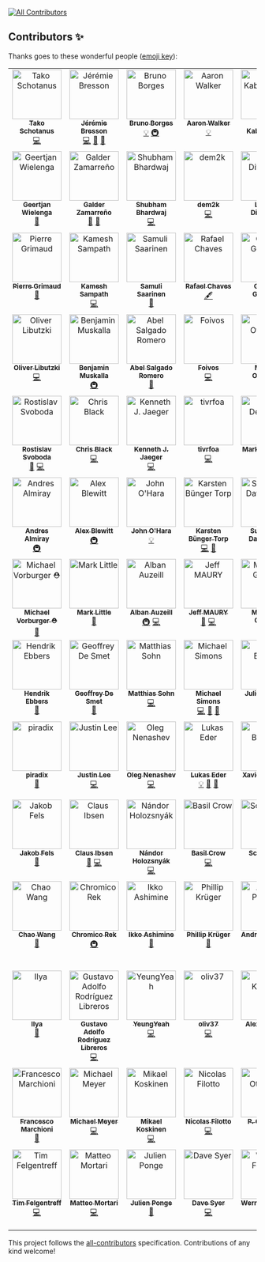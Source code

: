 
<!-- ALL-CONTRIBUTORS-BADGE:START - Do not remove or modify this section -->
[![All Contributors](https://img.shields.io/badge/all_contributors-97-orange.svg?style=flat-square)](#contributors-)
<!-- ALL-CONTRIBUTORS-BADGE:END -->
## Contributors ✨

Thanks goes to these wonderful people ([emoji key](https://allcontributors.org/docs/en/emoji-key)):

<!-- ALL-CONTRIBUTORS-LIST:START - Do not remove or modify this section -->
<!-- prettier-ignore-start -->
<!-- markdownlint-disable -->
<table>
  <tbody>
    <tr>
      <td align="center" valign="top" width="14.28%"><a href="https://github.com/quintesse"><img src="https://avatars0.githubusercontent.com/u/778793?v=4?s=100" width="100px;" alt="Tako Schotanus"/><br /><sub><b>Tako Schotanus</b></sub></a><br /><a href="https://github.com/jbangdev/jbang/commits?author=quintesse" title="Code">💻</a></td>
      <td align="center" valign="top" width="14.28%"><a href="https://github.com/jmini"><img src="https://avatars0.githubusercontent.com/u/1222165?v=4?s=100" width="100px;" alt="Jérémie Bresson"/><br /><sub><b>Jérémie Bresson</b></sub></a><br /><a href="https://github.com/jbangdev/jbang/commits?author=jmini" title="Code">💻</a> <a href="https://github.com/jbangdev/jbang/issues?q=author%3Ajmini" title="Bug reports">🐛</a> <a href="https://github.com/jbangdev/jbang/commits?author=jmini" title="Documentation">📖</a></td>
      <td align="center" valign="top" width="14.28%"><a href="http://brunoborges.io"><img src="https://avatars0.githubusercontent.com/u/129743?v=4?s=100" width="100px;" alt="Bruno Borges"/><br /><sub><b>Bruno Borges</b></sub></a><br /><a href="#example-brunoborges" title="Examples">💡</a> <a href="#infra-brunoborges" title="Infrastructure (Hosting, Build-Tools, etc)">🚇</a></td>
      <td align="center" valign="top" width="14.28%"><a href="http://aaronwalker.cloud/"><img src="https://avatars2.githubusercontent.com/u/153766?v=4?s=100" width="100px;" alt="Aaron Walker"/><br /><sub><b>Aaron Walker</b></sub></a><br /><a href="#example-aaronwalker" title="Examples">💡</a></td>
      <td align="center" valign="top" width="14.28%"><a href="https://www.redhat.com/"><img src="https://avatars0.githubusercontent.com/u/1614429?v=4?s=100" width="100px;" alt="Sergii Kabashniuk"/><br /><sub><b>Sergii Kabashniuk</b></sub></a><br /><a href="#example-skabashnyuk" title="Examples">💡</a> <a href="https://github.com/jbangdev/jbang/issues?q=author%3Askabashnyuk" title="Bug reports">🐛</a></td>
      <td align="center" valign="top" width="14.28%"><a href="https://github.com/ibuziuk"><img src="https://avatars2.githubusercontent.com/u/1461122?v=4?s=100" width="100px;" alt="Ilya Buziuk"/><br /><sub><b>Ilya Buziuk</b></sub></a><br /><a href="#infra-ibuziuk" title="Infrastructure (Hosting, Build-Tools, etc)">🚇</a></td>
      <td align="center" valign="top" width="14.28%"><a href="https://github.com/geoand"><img src="https://avatars2.githubusercontent.com/u/4374975?v=4?s=100" width="100px;" alt="Georgios Andrianakis"/><br /><sub><b>Georgios Andrianakis</b></sub></a><br /><a href="https://github.com/jbangdev/jbang/commits?author=geoand" title="Documentation">📖</a></td>
    </tr>
    <tr>
      <td align="center" valign="top" width="14.28%"><a href="https://github.com/geertjanw"><img src="https://avatars3.githubusercontent.com/u/5309985?v=4?s=100" width="100px;" alt="Geertjan Wielenga"/><br /><sub><b>Geertjan Wielenga</b></sub></a><br /><a href="https://github.com/jbangdev/jbang/commits?author=geertjanw" title="Documentation">📖</a></td>
      <td align="center" valign="top" width="14.28%"><a href="http://zamarreno.com"><img src="https://avatars0.githubusercontent.com/u/50187?v=4?s=100" width="100px;" alt="Galder Zamarreño"/><br /><sub><b>Galder Zamarreño</b></sub></a><br /><a href="https://github.com/jbangdev/jbang/commits?author=galderz" title="Documentation">📖</a> <a href="https://github.com/jbangdev/jbang/issues?q=author%3Agalderz" title="Bug reports">🐛</a></td>
      <td align="center" valign="top" width="14.28%"><a href="https://github.com/ShoeBoom"><img src="https://avatars3.githubusercontent.com/u/15147944?v=4?s=100" width="100px;" alt="Shubham Bhardwaj"/><br /><sub><b>Shubham Bhardwaj</b></sub></a><br /><a href="https://github.com/jbangdev/jbang/commits?author=ShoeBoom" title="Code">💻</a></td>
      <td align="center" valign="top" width="14.28%"><a href="https://github.com/dem2k"><img src="https://avatars1.githubusercontent.com/u/14839058?v=4?s=100" width="100px;" alt="dem2k"/><br /><sub><b>dem2k</b></sub></a><br /><a href="https://github.com/jbangdev/jbang/commits?author=dem2k" title="Code">💻</a></td>
      <td align="center" valign="top" width="14.28%"><a href="http://stackoverflow.com/users/3128926/levent-divilioglu?tab=profile"><img src="https://avatars3.githubusercontent.com/u/1220904?v=4?s=100" width="100px;" alt="Levent Divilioglu"/><br /><sub><b>Levent Divilioglu</b></sub></a><br /><a href="#example-bzdgn" title="Examples">💡</a></td>
      <td align="center" valign="top" width="14.28%"><a href="https://github.com/fbricon"><img src="https://avatars3.githubusercontent.com/u/148698?v=4?s=100" width="100px;" alt="Fred Bricon"/><br /><sub><b>Fred Bricon</b></sub></a><br /><a href="https://github.com/jbangdev/jbang/commits?author=fbricon" title="Code">💻</a> <a href="https://github.com/jbangdev/jbang/issues?q=author%3Afbricon" title="Bug reports">🐛</a></td>
      <td align="center" valign="top" width="14.28%"><a href="https://manik.magar.me"><img src="https://avatars3.githubusercontent.com/u/877286?v=4?s=100" width="100px;" alt="Manik Magar"/><br /><sub><b>Manik Magar</b></sub></a><br /><a href="https://github.com/jbangdev/jbang/commits?author=manikmagar" title="Documentation">📖</a> <a href="https://github.com/jbangdev/jbang/commits?author=manikmagar" title="Code">💻</a></td>
    </tr>
    <tr>
      <td align="center" valign="top" width="14.28%"><a href="https://github.com/pgrimaud"><img src="https://avatars1.githubusercontent.com/u/1866496?v=4?s=100" width="100px;" alt="Pierre Grimaud"/><br /><sub><b>Pierre Grimaud</b></sub></a><br /><a href="https://github.com/jbangdev/jbang/commits?author=pgrimaud" title="Documentation">📖</a></td>
      <td align="center" valign="top" width="14.28%"><a href="https://developers.redhat.com"><img src="https://avatars0.githubusercontent.com/u/947745?v=4?s=100" width="100px;" alt="Kamesh Sampath"/><br /><sub><b>Kamesh Sampath</b></sub></a><br /><a href="https://github.com/jbangdev/jbang/commits?author=kameshsampath" title="Code">💻</a></td>
      <td align="center" valign="top" width="14.28%"><a href="https://github.com/ssaarinen"><img src="https://avatars2.githubusercontent.com/u/384839?v=4?s=100" width="100px;" alt="Samuli Saarinen"/><br /><sub><b>Samuli Saarinen</b></sub></a><br /><a href="https://github.com/jbangdev/jbang/issues?q=author%3Assaarinen" title="Bug reports">🐛</a></td>
      <td align="center" valign="top" width="14.28%"><a href="http://blog.abstratt.com/rafael-chaves"><img src="https://avatars1.githubusercontent.com/u/2187522?v=4?s=100" width="100px;" alt="Rafael Chaves"/><br /><sub><b>Rafael Chaves</b></sub></a><br /><a href="#content-abstratt" title="Content">🖋</a></td>
      <td align="center" valign="top" width="14.28%"><a href="http://gastaldi.wordpress.com"><img src="https://avatars1.githubusercontent.com/u/54133?v=4?s=100" width="100px;" alt="George Gastaldi"/><br /><sub><b>George Gastaldi</b></sub></a><br /><a href="https://github.com/jbangdev/jbang/commits?author=gastaldi" title="Code">💻</a></td>
      <td align="center" valign="top" width="14.28%"><a href="http://blog.headius.com"><img src="https://avatars3.githubusercontent.com/u/10135?v=4?s=100" width="100px;" alt="Charles Oliver Nutter"/><br /><sub><b>Charles Oliver Nutter</b></sub></a><br /><a href="#content-headius" title="Content">🖋</a></td>
      <td align="center" valign="top" width="14.28%"><a href="http://klaeufer.github.io"><img src="https://avatars3.githubusercontent.com/u/625947?v=4?s=100" width="100px;" alt="Konstantin Läufer"/><br /><sub><b>Konstantin Läufer</b></sub></a><br /><a href="#ideas-klaeufer" title="Ideas, Planning, & Feedback">🤔</a></td>
    </tr>
    <tr>
      <td align="center" valign="top" width="14.28%"><a href="https://twitter.com/OliverLibutzki"><img src="https://avatars2.githubusercontent.com/u/977893?v=4?s=100" width="100px;" alt="Oliver Libutzki"/><br /><sub><b>Oliver Libutzki</b></sub></a><br /><a href="https://github.com/jbangdev/jbang/commits?author=OLibutzki" title="Code">💻</a></td>
      <td align="center" valign="top" width="14.28%"><a href="https://bmuskalla.github.io"><img src="https://avatars1.githubusercontent.com/u/316929?v=4?s=100" width="100px;" alt="Benjamin Muskalla"/><br /><sub><b>Benjamin Muskalla</b></sub></a><br /><a href="#infra-bmuskalla" title="Infrastructure (Hosting, Build-Tools, etc)">🚇</a></td>
      <td align="center" valign="top" width="14.28%"><a href="https://twitter.com/abelsromero"><img src="https://avatars1.githubusercontent.com/u/5781153?v=4?s=100" width="100px;" alt="Abel Salgado Romero"/><br /><sub><b>Abel Salgado Romero</b></sub></a><br /><a href="https://github.com/jbangdev/jbang/commits?author=abelsromero" title="Documentation">📖</a></td>
      <td align="center" valign="top" width="14.28%"><a href="https://foivos.zakkak.net"><img src="https://avatars1.githubusercontent.com/u/1435395?v=4?s=100" width="100px;" alt="Foivos"/><br /><sub><b>Foivos</b></sub></a><br /><a href="https://github.com/jbangdev/jbang/commits?author=zakkak" title="Code">💻</a></td>
      <td align="center" valign="top" width="14.28%"><a href="https://www.qgon.nl"><img src="https://avatars3.githubusercontent.com/u/197004?v=4?s=100" width="100px;" alt="Marcel Overdijk"/><br /><sub><b>Marcel Overdijk</b></sub></a><br /><a href="https://github.com/jbangdev/jbang/commits?author=marceloverdijk" title="Documentation">📖</a></td>
      <td align="center" valign="top" width="14.28%"><a href="https://danielpersson.dev"><img src="https://avatars0.githubusercontent.com/u/1424084?v=4?s=100" width="100px;" alt="Daniel Persson"/><br /><sub><b>Daniel Persson</b></sub></a><br /><a href="https://github.com/jbangdev/jbang/issues?q=author%3Akalaspuffar" title="Bug reports">🐛</a></td>
      <td align="center" valign="top" width="14.28%"><a href="https://github.com/grumpyf0x48"><img src="https://avatars3.githubusercontent.com/u/33195569?v=4?s=100" width="100px;" alt="grumpyf0x48"/><br /><sub><b>grumpyf0x48</b></sub></a><br /><a href="https://github.com/jbangdev/jbang/issues?q=author%3Agrumpyf0x48" title="Bug reports">🐛</a></td>
    </tr>
    <tr>
      <td align="center" valign="top" width="14.28%"><a href="https://twitter.com/r_svoboda"><img src="https://avatars0.githubusercontent.com/u/925259?v=4?s=100" width="100px;" alt="Rostislav Svoboda"/><br /><sub><b>Rostislav Svoboda</b></sub></a><br /><a href="https://github.com/jbangdev/jbang/commits?author=rsvoboda" title="Documentation">📖</a> <a href="https://github.com/jbangdev/jbang/commits?author=rsvoboda" title="Code">💻</a></td>
      <td align="center" valign="top" width="14.28%"><a href="https://github.com/chrsblck"><img src="https://avatars3.githubusercontent.com/u/2538545?v=4?s=100" width="100px;" alt="Chris Black"/><br /><sub><b>Chris Black</b></sub></a><br /><a href="https://github.com/jbangdev/jbang/commits?author=chrsblck" title="Code">💻</a></td>
      <td align="center" valign="top" width="14.28%"><a href="https://github.com/kjjaeger"><img src="https://avatars3.githubusercontent.com/u/271480?v=4?s=100" width="100px;" alt="Kenneth J. Jaeger"/><br /><sub><b>Kenneth J. Jaeger</b></sub></a><br /><a href="https://github.com/jbangdev/jbang/commits?author=kjjaeger" title="Code">💻</a></td>
      <td align="center" valign="top" width="14.28%"><a href="https://tivrfoa.github.io/"><img src="https://avatars0.githubusercontent.com/u/30683?v=4?s=100" width="100px;" alt="tivrfoa"/><br /><sub><b>tivrfoa</b></sub></a><br /><a href="https://github.com/jbangdev/jbang/commits?author=tivrfoa" title="Code">💻</a></td>
      <td align="center" valign="top" width="14.28%"><a href="http://www.theoryinpractice.net/"><img src="https://avatars2.githubusercontent.com/u/19093?v=4?s=100" width="100px;" alt="Mark Derricutt"/><br /><sub><b>Mark Derricutt</b></sub></a><br /><a href="https://github.com/jbangdev/jbang/commits?author=talios" title="Documentation">📖</a></td>
      <td align="center" valign="top" width="14.28%"><a href="http://topdecked.com"><img src="https://avatars0.githubusercontent.com/u/362329?v=4?s=100" width="100px;" alt="Lincoln Baxter, III"/><br /><sub><b>Lincoln Baxter, III</b></sub></a><br /><a href="https://github.com/jbangdev/jbang/issues?q=author%3Alincolnthree" title="Bug reports">🐛</a></td>
      <td align="center" valign="top" width="14.28%"><a href="https://github.com/stuartwdouglas"><img src="https://avatars0.githubusercontent.com/u/328571?v=4?s=100" width="100px;" alt="Stuart Douglas"/><br /><sub><b>Stuart Douglas</b></sub></a><br /><a href="https://github.com/jbangdev/jbang/commits?author=stuartwdouglas" title="Code">💻</a></td>
    </tr>
    <tr>
      <td align="center" valign="top" width="14.28%"><a href="http://andresalmiray.com/"><img src="https://avatars1.githubusercontent.com/u/13969?v=4?s=100" width="100px;" alt="Andres Almiray"/><br /><sub><b>Andres Almiray</b></sub></a><br /><a href="#infra-aalmiray" title="Infrastructure (Hosting, Build-Tools, etc)">🚇</a></td>
      <td align="center" valign="top" width="14.28%"><a href="https://alblue.bandlem.com/"><img src="https://avatars2.githubusercontent.com/u/76791?v=4?s=100" width="100px;" alt="Alex Blewitt"/><br /><sub><b>Alex Blewitt</b></sub></a><br /><a href="#infra-alblue" title="Infrastructure (Hosting, Build-Tools, etc)">🚇</a></td>
      <td align="center" valign="top" width="14.28%"><a href="https://github.com/johnaohara"><img src="https://avatars1.githubusercontent.com/u/959822?v=4?s=100" width="100px;" alt="John O'Hara"/><br /><sub><b>John O'Hara</b></sub></a><br /><a href="#example-johnaohara" title="Examples">💡</a></td>
      <td align="center" valign="top" width="14.28%"><a href="https://github.com/karstentorp"><img src="https://avatars1.githubusercontent.com/u/3295722?v=4?s=100" width="100px;" alt="Karsten Bünger Torp"/><br /><sub><b>Karsten Bünger Torp</b></sub></a><br /><a href="https://github.com/jbangdev/jbang/commits?author=karstentorp" title="Code">💻</a> <a href="https://github.com/jbangdev/jbang/commits?author=karstentorp" title="Documentation">📖</a></td>
      <td align="center" valign="top" width="14.28%"><a href="http://sunix.org/"><img src="https://avatars0.githubusercontent.com/u/650571?v=4?s=100" width="100px;" alt="Sun Seng David TAN"/><br /><sub><b>Sun Seng David TAN</b></sub></a><br /><a href="https://github.com/jbangdev/jbang/commits?author=sunix" title="Documentation">📖</a></td>
      <td align="center" valign="top" width="14.28%"><a href="https://github.com/arend-von-reinersdorff"><img src="https://avatars2.githubusercontent.com/u/4946561?v=4?s=100" width="100px;" alt="Arend v. Reinersdorff"/><br /><sub><b>Arend v. Reinersdorff</b></sub></a><br /><a href="https://github.com/jbangdev/jbang/commits?author=arend-von-reinersdorff" title="Documentation">📖</a></td>
      <td align="center" valign="top" width="14.28%"><a href="https://xam.dk/"><img src="https://avatars1.githubusercontent.com/u/54129?v=4?s=100" width="100px;" alt="Max Rydahl Andersen"/><br /><sub><b>Max Rydahl Andersen</b></sub></a><br /><a href="https://github.com/jbangdev/jbang/commits?author=maxandersen" title="Code">💻</a></td>
    </tr>
    <tr>
      <td align="center" valign="top" width="14.28%"><a href="http://vorburger.ch"><img src="https://avatars2.githubusercontent.com/u/298598?v=4?s=100" width="100px;" alt="Michael Vorburger ⛑️"/><br /><sub><b>Michael Vorburger ⛑️</b></sub></a><br /><a href="https://github.com/jbangdev/jbang/commits?author=vorburger" title="Documentation">📖</a></td>
      <td align="center" valign="top" width="14.28%"><a href="http://markclittle.blogspot.co.uk"><img src="https://avatars0.githubusercontent.com/u/580667?v=4?s=100" width="100px;" alt="Mark Little"/><br /><sub><b>Mark Little</b></sub></a><br /><a href="https://github.com/jbangdev/jbang/commits?author=nmcl" title="Documentation">📖</a></td>
      <td align="center" valign="top" width="14.28%"><a href="https://github.com/alban-auzeill"><img src="https://avatars2.githubusercontent.com/u/1235009?v=4?s=100" width="100px;" alt="Alban Auzeill"/><br /><sub><b>Alban Auzeill</b></sub></a><br /><a href="#infra-alban-auzeill" title="Infrastructure (Hosting, Build-Tools, etc)">🚇</a> <a href="https://github.com/jbangdev/jbang/commits?author=alban-auzeill" title="Code">💻</a></td>
      <td align="center" valign="top" width="14.28%"><a href="http://riadiscuss.jeffmaury.com"><img src="https://avatars0.githubusercontent.com/u/695993?v=4?s=100" width="100px;" alt="Jeff MAURY"/><br /><sub><b>Jeff MAURY</b></sub></a><br /><a href="https://github.com/jbangdev/jbang/issues?q=author%3Ajeffmaury" title="Bug reports">🐛</a> <a href="https://github.com/jbangdev/jbang/commits?author=jeffmaury" title="Code">💻</a></td>
      <td align="center" valign="top" width="14.28%"><a href="https://blog.gilliard.lol"><img src="https://avatars3.githubusercontent.com/u/666324?v=4?s=100" width="100px;" alt="Matthew Gilliard"/><br /><sub><b>Matthew Gilliard</b></sub></a><br /><a href="https://github.com/jbangdev/jbang/issues?q=author%3Amjg123" title="Bug reports">🐛</a></td>
      <td align="center" valign="top" width="14.28%"><a href="http://rsocketbyexample.info"><img src="https://avatars2.githubusercontent.com/u/46711?v=4?s=100" width="100px;" alt="Libing Chen"/><br /><sub><b>Libing Chen</b></sub></a><br /><a href="#ideas-linux-china" title="Ideas, Planning, & Feedback">🤔</a> <a href="https://github.com/jbangdev/jbang/commits?author=linux-china" title="Code">💻</a></td>
      <td align="center" valign="top" width="14.28%"><a href="http://pardini.net"><img src="https://avatars3.githubusercontent.com/u/639959?v=4?s=100" width="100px;" alt="Ricardo Pardini"/><br /><sub><b>Ricardo Pardini</b></sub></a><br /><a href="https://github.com/jbangdev/jbang/commits?author=rpardini" title="Code">💻</a></td>
    </tr>
    <tr>
      <td align="center" valign="top" width="14.28%"><a href="http://www.guigarage.com"><img src="https://avatars2.githubusercontent.com/u/9443847?v=4?s=100" width="100px;" alt="Hendrik Ebbers"/><br /><sub><b>Hendrik Ebbers</b></sub></a><br /><a href="https://github.com/jbangdev/jbang/commits?author=hendrikebbers" title="Documentation">📖</a></td>
      <td align="center" valign="top" width="14.28%"><a href="https://www.optaplanner.org"><img src="https://avatars1.githubusercontent.com/u/176880?v=4?s=100" width="100px;" alt="Geoffrey De Smet"/><br /><sub><b>Geoffrey De Smet</b></sub></a><br /><a href="https://github.com/jbangdev/jbang/issues?q=author%3Age0ffrey" title="Bug reports">🐛</a></td>
      <td align="center" valign="top" width="14.28%"><a href="https://github.com/msohn"><img src="https://avatars0.githubusercontent.com/u/143355?v=4?s=100" width="100px;" alt="Matthias Sohn"/><br /><sub><b>Matthias Sohn</b></sub></a><br /><a href="https://github.com/jbangdev/jbang/commits?author=msohn" title="Code">💻</a></td>
      <td align="center" valign="top" width="14.28%"><a href="http://michael-simons.eu"><img src="https://avatars2.githubusercontent.com/u/526383?v=4?s=100" width="100px;" alt="Michael Simons"/><br /><sub><b>Michael Simons</b></sub></a><br /><a href="https://github.com/jbangdev/jbang/commits?author=michael-simons" title="Code">💻</a> <a href="https://github.com/jbangdev/jbang/issues?q=author%3Amichael-simons" title="Bug reports">🐛</a> <a href="https://github.com/jbangdev/jbang/commits?author=michael-simons" title="Documentation">📖</a></td>
      <td align="center" valign="top" width="14.28%"><a href="https://github.com/jbardel"><img src="https://avatars3.githubusercontent.com/u/432134?v=4?s=100" width="100px;" alt="Julien Bardel"/><br /><sub><b>Julien Bardel</b></sub></a><br /><a href="https://github.com/jbangdev/jbang/commits?author=jbardel" title="Code">💻</a></td>
      <td align="center" valign="top" width="14.28%"><a href="http://code.msgilligan.com"><img src="https://avatars.githubusercontent.com/u/61612?v=4?s=100" width="100px;" alt="Sean Gilligan"/><br /><sub><b>Sean Gilligan</b></sub></a><br /><a href="https://github.com/jbangdev/jbang/commits?author=msgilligan" title="Documentation">📖</a></td>
      <td align="center" valign="top" width="14.28%"><a href="https://github.com/sxa"><img src="https://avatars.githubusercontent.com/u/6487691?v=4?s=100" width="100px;" alt="Stewart X Addison"/><br /><sub><b>Stewart X Addison</b></sub></a><br /><a href="https://github.com/jbangdev/jbang/commits?author=sxa" title="Code">💻</a></td>
    </tr>
    <tr>
      <td align="center" valign="top" width="14.28%"><a href="http://piradix.com"><img src="https://avatars.githubusercontent.com/u/64977993?v=4?s=100" width="100px;" alt="piradix"/><br /><sub><b>piradix</b></sub></a><br /><a href="https://github.com/jbangdev/jbang/issues?q=author%3Apiradix" title="Bug reports">🐛</a></td>
      <td align="center" valign="top" width="14.28%"><a href="https://www.antwerkz.com"><img src="https://avatars.githubusercontent.com/u/195021?v=4?s=100" width="100px;" alt="Justin Lee"/><br /><sub><b>Justin Lee</b></sub></a><br /><a href="https://github.com/jbangdev/jbang/commits?author=evanchooly" title="Code">💻</a></td>
      <td align="center" valign="top" width="14.28%"><a href="https://github.com/oleg-nenashev"><img src="https://avatars.githubusercontent.com/u/3000480?v=4?s=100" width="100px;" alt="Oleg Nenashev"/><br /><sub><b>Oleg Nenashev</b></sub></a><br /><a href="https://github.com/jbangdev/jbang/commits?author=oleg-nenashev" title="Code">💻</a></td>
      <td align="center" valign="top" width="14.28%"><a href="https://www.jooq.org"><img src="https://avatars.githubusercontent.com/u/734593?v=4?s=100" width="100px;" alt="Lukas Eder"/><br /><sub><b>Lukas Eder</b></sub></a><br /><a href="#example-lukaseder" title="Examples">💡</a> <a href="https://github.com/jbangdev/jbang/commits?author=lukaseder" title="Documentation">📖</a> <a href="https://github.com/jbangdev/jbang/issues?q=author%3Alukaseder" title="Bug reports">🐛</a></td>
      <td align="center" valign="top" width="14.28%"><a href="https://mikrethor.github.io/blog/"><img src="https://avatars.githubusercontent.com/u/957393?v=4?s=100" width="100px;" alt="Xavier Bouclet"/><br /><sub><b>Xavier Bouclet</b></sub></a><br /><a href="https://github.com/jbangdev/jbang/commits?author=mikrethor" title="Documentation">📖</a></td>
      <td align="center" valign="top" width="14.28%"><a href="https://eero.com"><img src="https://avatars.githubusercontent.com/u/52975802?v=4?s=100" width="100px;" alt="Will Sargent (eero)"/><br /><sub><b>Will Sargent (eero)</b></sub></a><br /><a href="https://github.com/jbangdev/jbang/commits?author=will-sargent-eero" title="Documentation">📖</a> <a href="https://github.com/jbangdev/jbang/issues?q=author%3Awill-sargent-eero" title="Bug reports">🐛</a></td>
      <td align="center" valign="top" width="14.28%"><a href="https://github.com/TomerFi"><img src="https://avatars.githubusercontent.com/u/28388442?v=4?s=100" width="100px;" alt="Tomer Figenblat"/><br /><sub><b>Tomer Figenblat</b></sub></a><br /><a href="https://github.com/jbangdev/jbang/commits?author=TomerFi" title="Documentation">📖</a></td>
    </tr>
    <tr>
      <td align="center" valign="top" width="14.28%"><a href="https://github.com/JakobFels"><img src="https://avatars.githubusercontent.com/u/4647840?v=4?s=100" width="100px;" alt="Jakob Fels"/><br /><sub><b>Jakob Fels</b></sub></a><br /><a href="https://github.com/jbangdev/jbang/issues?q=author%3AJakobFels" title="Bug reports">🐛</a></td>
      <td align="center" valign="top" width="14.28%"><a href="http://davsclaus.com/"><img src="https://avatars.githubusercontent.com/u/477100?v=4?s=100" width="100px;" alt="Claus Ibsen"/><br /><sub><b>Claus Ibsen</b></sub></a><br /><a href="https://github.com/jbangdev/jbang/issues?q=author%3Adavsclaus" title="Bug reports">🐛</a> <a href="https://github.com/jbangdev/jbang/commits?author=davsclaus" title="Code">💻</a></td>
      <td align="center" valign="top" width="14.28%"><a href="https://github.com/nandorholozsnyak"><img src="https://avatars.githubusercontent.com/u/11406183?v=4?s=100" width="100px;" alt="Nándor Holozsnyák"/><br /><sub><b>Nándor Holozsnyák</b></sub></a><br /><a href="https://github.com/jbangdev/jbang/commits?author=nandorholozsnyak" title="Code">💻</a></td>
      <td align="center" valign="top" width="14.28%"><a href="https://basilcrow.com/"><img src="https://avatars.githubusercontent.com/u/29850?v=4?s=100" width="100px;" alt="Basil Crow"/><br /><sub><b>Basil Crow</b></sub></a><br /><a href="https://github.com/jbangdev/jbang/commits?author=basil" title="Code">💻</a></td>
      <td align="center" valign="top" width="14.28%"><a href="https://github.com/scottkurz"><img src="https://avatars.githubusercontent.com/u/4081634?v=4?s=100" width="100px;" alt="Scott Kurz"/><br /><sub><b>Scott Kurz</b></sub></a><br /><a href="https://github.com/jbangdev/jbang/issues?q=author%3Ascottkurz" title="Bug reports">🐛</a></td>
      <td align="center" valign="top" width="14.28%"><a href="https://github.com/prafullkotecha"><img src="https://avatars.githubusercontent.com/u/563146?v=4?s=100" width="100px;" alt="Prafull Kotecha"/><br /><sub><b>Prafull Kotecha</b></sub></a><br /><a href="https://github.com/jbangdev/jbang/commits?author=prafullkotecha" title="Documentation">📖</a></td>
      <td align="center" valign="top" width="14.28%"><a href="https://github.com/happyherp"><img src="https://avatars.githubusercontent.com/u/2945814?v=4?s=100" width="100px;" alt="Carlos Freund"/><br /><sub><b>Carlos Freund</b></sub></a><br /><a href="https://github.com/jbangdev/jbang/commits?author=happyherp" title="Documentation">📖</a></td>
    </tr>
    <tr>
      <td align="center" valign="top" width="14.28%"><a href="https://github.com/soul2zimate"><img src="https://avatars.githubusercontent.com/u/1904517?v=4?s=100" width="100px;" alt="Chao Wang"/><br /><sub><b>Chao Wang</b></sub></a><br /><a href="https://github.com/jbangdev/jbang/commits?author=soul2zimate" title="Documentation">📖</a></td>
      <td align="center" valign="top" width="14.28%"><a href="https://github.com/Chromico"><img src="https://avatars.githubusercontent.com/u/32539454?v=4?s=100" width="100px;" alt="Chromico Rek"/><br /><sub><b>Chromico Rek</b></sub></a><br /><a href="#infra-Chromico" title="Infrastructure (Hosting, Build-Tools, etc)">🚇</a></td>
      <td align="center" valign="top" width="14.28%"><a href="https://bandism.net/"><img src="https://avatars.githubusercontent.com/u/22633385?v=4?s=100" width="100px;" alt="Ikko Ashimine"/><br /><sub><b>Ikko Ashimine</b></sub></a><br /><a href="https://github.com/jbangdev/jbang/commits?author=eltociear" title="Documentation">📖</a></td>
      <td align="center" valign="top" width="14.28%"><a href="http://www.phillip-kruger.com"><img src="https://avatars.githubusercontent.com/u/6836179?v=4?s=100" width="100px;" alt="Phillip Krüger"/><br /><sub><b>Phillip Krüger</b></sub></a><br /><a href="https://github.com/jbangdev/jbang/commits?author=phillip-kruger" title="Documentation">📖</a></td>
      <td align="center" valign="top" width="14.28%"><a href="https://github.com/andreaTP"><img src="https://avatars.githubusercontent.com/u/5792097?v=4?s=100" width="100px;" alt="Andrea Peruffo"/><br /><sub><b>Andrea Peruffo</b></sub></a><br /><a href="https://github.com/jbangdev/jbang/commits?author=andreaTP" title="Code">💻</a></td>
      <td align="center" valign="top" width="14.28%"><a href="https://www.jarry.dk"><img src="https://avatars.githubusercontent.com/u/5236615?v=4?s=100" width="100px;" alt="Michael Bornholdt Nielsen"/><br /><sub><b>Michael Bornholdt Nielsen</b></sub></a><br /><a href="https://github.com/jbangdev/jbang/commits?author=jarryDk" title="Code">💻</a></td>
      <td align="center" valign="top" width="14.28%"><a href="http://someth2say.com"><img src="https://avatars.githubusercontent.com/u/13310156?v=4?s=100" width="100px;" alt="Jordi Sola"/><br /><sub><b>Jordi Sola</b></sub></a><br /><a href="https://github.com/jbangdev/jbang/commits?author=someth2say" title="Code">💻</a></td>
    </tr>
    <tr>
      <td align="center" valign="top" width="14.28%"><a href="https://github.com/agoalofalife"><img src="https://avatars.githubusercontent.com/u/15719824?v=4?s=100" width="100px;" alt="Ilya"/><br /><sub><b>Ilya</b></sub></a><br /><a href="https://github.com/jbangdev/jbang/commits?author=agoalofalife" title="Documentation">📖</a></td>
      <td align="center" valign="top" width="14.28%"><a href="https://github.com/garodriguezlp"><img src="https://avatars.githubusercontent.com/u/1432287?v=4?s=100" width="100px;" alt="Gustavo Adolfo Rodríguez Libreros"/><br /><sub><b>Gustavo Adolfo Rodríguez Libreros</b></sub></a><br /><a href="https://github.com/jbangdev/jbang/commits?author=garodriguezlp" title="Code">💻</a></td>
      <td align="center" valign="top" width="14.28%"><a href="https://scottyeung.top/"><img src="https://avatars.githubusercontent.com/u/22522618?v=4?s=100" width="100px;" alt="YeungYeah"/><br /><sub><b>YeungYeah</b></sub></a><br /><a href="https://github.com/jbangdev/jbang/commits?author=yeung66" title="Code">💻</a></td>
      <td align="center" valign="top" width="14.28%"><a href="https://github.com/oliv37"><img src="https://avatars.githubusercontent.com/u/7140102?v=4?s=100" width="100px;" alt="oliv37"/><br /><sub><b>oliv37</b></sub></a><br /><a href="https://github.com/jbangdev/jbang/commits?author=oliv37" title="Code">💻</a></td>
      <td align="center" valign="top" width="14.28%"><a href="https://sourcespy.com"><img src="https://avatars.githubusercontent.com/u/6850153?v=4?s=100" width="100px;" alt="Alex Karezin"/><br /><sub><b>Alex Karezin</b></sub></a><br /><a href="https://github.com/jbangdev/jbang/commits?author=alexkarezin" title="Documentation">📖</a></td>
      <td align="center" valign="top" width="14.28%"><a href="http://www.cstamas.org/"><img src="https://avatars.githubusercontent.com/u/45165?v=4?s=100" width="100px;" alt="Tamas Cservenak"/><br /><sub><b>Tamas Cservenak</b></sub></a><br /><a href="https://github.com/jbangdev/jbang/commits?author=cstamas" title="Code">💻</a></td>
      <td align="center" valign="top" width="14.28%"><a href="https://github.com/AObuchow"><img src="https://avatars.githubusercontent.com/u/10300119?v=4?s=100" width="100px;" alt="Andrew O."/><br /><sub><b>Andrew O.</b></sub></a><br /><a href="#security-AObuchow" title="Security">🛡️</a></td>
    </tr>
    <tr>
      <td align="center" valign="top" width="14.28%"><a href="https://github.com/fmarchioni"><img src="https://avatars.githubusercontent.com/u/1316493?v=4?s=100" width="100px;" alt="Francesco Marchioni"/><br /><sub><b>Francesco Marchioni</b></sub></a><br /><a href="https://github.com/jbangdev/jbang/commits?author=fmarchioni" title="Documentation">📖</a></td>
      <td align="center" valign="top" width="14.28%"><a href="https://github.com/micmeyer"><img src="https://avatars.githubusercontent.com/u/245941?v=4?s=100" width="100px;" alt="Michael Meyer"/><br /><sub><b>Michael Meyer</b></sub></a><br /><a href="https://github.com/jbangdev/jbang/commits?author=micmeyer" title="Code">💻</a></td>
      <td align="center" valign="top" width="14.28%"><a href="https://mikaelkoskinen.net/"><img src="https://avatars.githubusercontent.com/u/143570?v=4?s=100" width="100px;" alt="Mikael Koskinen"/><br /><sub><b>Mikael Koskinen</b></sub></a><br /><a href="https://github.com/jbangdev/jbang/commits?author=mikoskinen" title="Code">💻</a></td>
      <td align="center" valign="top" width="14.28%"><a href="https://stackoverflow.com/users/1997376/nicolas-filotto"><img src="https://avatars.githubusercontent.com/u/1618116?v=4?s=100" width="100px;" alt="Nicolas Filotto"/><br /><sub><b>Nicolas Filotto</b></sub></a><br /><a href="https://github.com/jbangdev/jbang/commits?author=essobedo" title="Code">💻</a></td>
      <td align="center" valign="top" width="14.28%"><a href="https://github.com/ottlinger"><img src="https://avatars.githubusercontent.com/u/1323134?v=4?s=100" width="100px;" alt="P. Ottlinger"/><br /><sub><b>P. Ottlinger</b></sub></a><br /><a href="https://github.com/jbangdev/jbang/commits?author=ottlinger" title="Documentation">📖</a></td>
      <td align="center" valign="top" width="14.28%"><a href="https://github.com/ritikverma2000"><img src="https://avatars.githubusercontent.com/u/42388388?v=4?s=100" width="100px;" alt="Ritik Verma"/><br /><sub><b>Ritik Verma</b></sub></a><br /><a href="https://github.com/jbangdev/jbang/commits?author=ritikverma2000" title="Code">💻</a></td>
      <td align="center" valign="top" width="14.28%"><a href="https://github.com/kanha-gupta"><img src="https://avatars.githubusercontent.com/u/92207457?v=4?s=100" width="100px;" alt="kanha gupta"/><br /><sub><b>kanha gupta</b></sub></a><br /><a href="https://github.com/jbangdev/jbang/commits?author=kanha-gupta" title="Code">💻</a></td>
    </tr>
    <tr>
      <td align="center" valign="top" width="14.28%"><a href="https://timfelgentreff.de"><img src="https://avatars.githubusercontent.com/u/46235?v=4?s=100" width="100px;" alt="Tim Felgentreff"/><br /><sub><b>Tim Felgentreff</b></sub></a><br /><a href="https://github.com/jbangdev/jbang/commits?author=timfel" title="Code">💻</a></td>
      <td align="center" valign="top" width="14.28%"><a href="https://youtube.com/@MatteoMortari"><img src="https://avatars.githubusercontent.com/u/1699252?v=4?s=100" width="100px;" alt="Matteo Mortari"/><br /><sub><b>Matteo Mortari</b></sub></a><br /><a href="https://github.com/jbangdev/jbang/commits?author=tarilabs" title="Code">💻</a></td>
      <td align="center" valign="top" width="14.28%"><a href="https://julien.ponge.org/"><img src="https://avatars.githubusercontent.com/u/25961?v=4?s=100" width="100px;" alt="Julien Ponge"/><br /><sub><b>Julien Ponge</b></sub></a><br /><a href="https://github.com/jbangdev/jbang/commits?author=jponge" title="Documentation">📖</a></td>
      <td align="center" valign="top" width="14.28%"><a href="http://spring.io/team/dsyer"><img src="https://avatars.githubusercontent.com/u/124075?v=4?s=100" width="100px;" alt="Dave Syer"/><br /><sub><b>Dave Syer</b></sub></a><br /><a href="https://github.com/jbangdev/jbang/commits?author=dsyer" title="Code">💻</a></td>
      <td align="center" valign="top" width="14.28%"><a href="https://github.com/wfouche"><img src="https://avatars.githubusercontent.com/u/13682850?v=4?s=100" width="100px;" alt="Werner Fouché"/><br /><sub><b>Werner Fouché</b></sub></a><br /><a href="https://github.com/jbangdev/jbang/commits?author=wfouche" title="Code">💻</a> <a href="https://github.com/jbangdev/jbang/commits?author=wfouche" title="Documentation">📖</a></td>
      <td align="center" valign="top" width="14.28%"><a href="https://github.com/yostane"><img src="https://avatars.githubusercontent.com/u/1958676?v=4?s=100" width="100px;" alt="Yassine Benabbas"/><br /><sub><b>Yassine Benabbas</b></sub></a><br /><a href="https://github.com/jbangdev/jbang/commits?author=yostane" title="Code">💻</a></td>
    </tr>
  </tbody>
</table>

<!-- markdownlint-restore -->
<!-- prettier-ignore-end -->

<!-- ALL-CONTRIBUTORS-LIST:END -->

This project follows the [all-contributors](https://github.com/all-contributors/all-contributors) specification. Contributions of any kind welcome!
